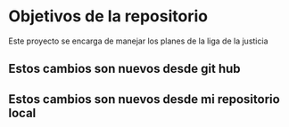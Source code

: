 # Objetivos de la repositorio

Este proyecto se encarga de manejar los planes de la liga de la justicia

## Estos cambios son nuevos desde git hub
## Estos cambios son nuevos desde mi repositorio local
